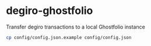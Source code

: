 # degiro-ghostfolio
Transfer degiro transactions to a local Ghostfolio instance

```bash
cp config/config.json.example config/config.json
```
